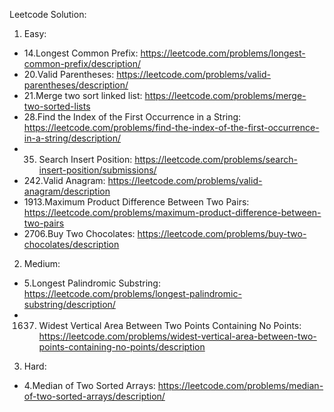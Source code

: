 Leetcode Solution:

1. Easy:
- 14.Longest Common Prefix: https://leetcode.com/problems/longest-common-prefix/description/
- 20.Valid Parentheses: https://leetcode.com/problems/valid-parentheses/description/
- 21.Merge two sort linked list: https://leetcode.com/problems/merge-two-sorted-lists
- 28.Find the Index of the First Occurrence in a String: https://leetcode.com/problems/find-the-index-of-the-first-occurrence-in-a-string/description/
- 35. Search Insert Position: https://leetcode.com/problems/search-insert-position/submissions/
- 242.Valid Anagram: https://leetcode.com/problems/valid-anagram/description
- 1913.Maximum Product Difference Between Two Pairs: https://leetcode.com/problems/maximum-product-difference-between-two-pairs
- 2706.Buy Two Chocolates: https://leetcode.com/problems/buy-two-chocolates/description

2. Medium:
- 5.Longest Palindromic Substring: https://leetcode.com/problems/longest-palindromic-substring/description/
- 1637. Widest Vertical Area Between Two Points Containing No Points: https://leetcode.com/problems/widest-vertical-area-between-two-points-containing-no-points/description

3. Hard:
- 4.Median of Two Sorted Arrays: https://leetcode.com/problems/median-of-two-sorted-arrays/description/
